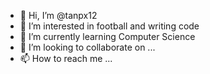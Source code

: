 - 👋 Hi, I’m @tanpx12
- 👀 I’m interested in football and writing code
- 🌱 I’m currently learning Computer Science
- 💞️ I’m looking to collaborate on ...
- 📫 How to reach me ...

<!---
tanpx12/tanpx12 is a ✨ special ✨ repository because its `README.md` (this file) appears on your GitHub profile.
You can click the Preview link to take a look at your changes.
--->
